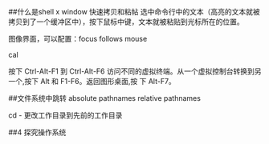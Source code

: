 ##什么是shell
x window 快速拷贝和粘帖
  选中命令行中的文本（高亮的文本就被拷贝到了一个缓冲区中），按下鼠标中键，文本就被粘贴到光标所在的位置。

图像界面，可以配置：focus follows mouse

cal

按下 Ctrl-Alt-F1 到 Ctrl-Alt-F6 访问不同的虚拟终端。从一个虚拟控制台转换到另一个,按下 Alt 和 F1-F6。返回图形桌面,按 下 Alt-F7。

##文件系统中跳转
absolute pathnames
relative pathnames

cd - 更改工作目录到先前的工作目录

##4 探究操作系统
